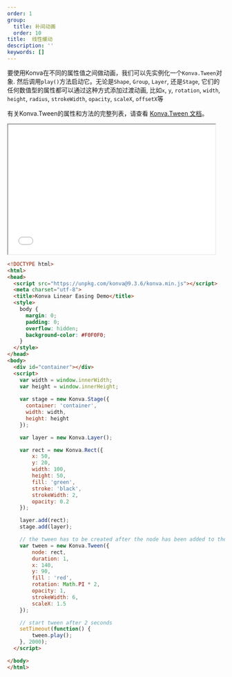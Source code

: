 ```yaml
---
order: 1
group:
  title: 补间动画
  order: 10
title:  线性缓动
description: ''
keywords: []
---
```

要使用Konva在不同的属性值之间做动画，我们可以先实例化一个`Konva.Tween`对象. 然后调用`play()`方法启动它。无论是`Shape`,
`Group`, `Layer`, 还是`Stage`, 它们的任何数值型的属性都可以通过这种方式添加过渡动画, 比如`x`, `y`, `rotation`,
`width`, `height`, `radius`, `strokeWidth`, `opacity`, `scaleX`, `offsetX`等

有关Konva.Tween的属性和方法的完整列表，请查看
<a href="https://konvajs.github.io/api/Konva.Tween.html" target="__blank">Konva.Tween 文档</a>。

<iframe src="/downloads/code/tweens/Linear_Easing.html" style="width: 50vw;height:300px;"></iframe>

```html
<!DOCTYPE html>
<html>
<head>
  <script src="https://unpkg.com/konva@9.3.6/konva.min.js"></script>
  <meta charset="utf-8">
  <title>Konva Linear Easing Demo</title>
  <style>
    body {
      margin: 0;
      padding: 0;
      overflow: hidden;
      background-color: #F0F0F0;
    }
  </style>
</head>
<body>
  <div id="container"></div>
  <script>
    var width = window.innerWidth;
    var height = window.innerHeight;
    
    var stage = new Konva.Stage({
      container: 'container',
      width: width,
      height: height
    });

    var layer = new Konva.Layer();

    var rect = new Konva.Rect({
        x: 50,
        y: 20,
        width: 100,
        height: 50,
        fill: 'green',
        stroke: 'black',
        strokeWidth: 2,
        opacity: 0.2
    });

    layer.add(rect);
    stage.add(layer);

    // the tween has to be created after the node has been added to the layer
    var tween = new Konva.Tween({
        node: rect,
        duration: 1,
        x: 140,
        y: 90,
        fill : 'red',
        rotation: Math.PI * 2,
        opacity: 1,
        strokeWidth: 6,
        scaleX: 1.5
    });

    // start tween after 2 seconds
    setTimeout(function() {
        tween.play();
    }, 2000);
  </script>

</body>
</html>
```
